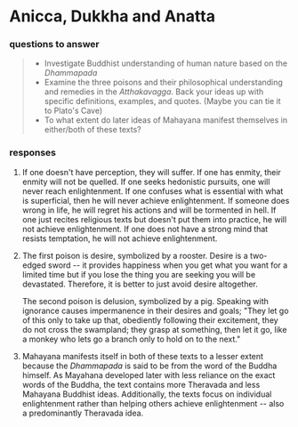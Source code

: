 # Anicca, Dukkha and Anatta

### questions to answer

> * Investigate Buddhist understanding of human nature based on the *Dhammapada*
> * Examine the three poisons and their philosophical understanding and remedies in the *Atthakavagga*. Back your ideas up with specific definitions, examples, and quotes. (Maybe you can tie it to Plato's Cave)
> * To what extent do later ideas of Mahayana manifest themselves in either/both of these texts?

### responses

1. If one doesn't have perception, they will suffer. If one has enmity, their enmity will not be quelled. If one seeks hedonistic pursuits, one will never reach enlightenment. If one confuses what is essential with what is superficial, then he will never achieve enlightenment. If someone does wrong in life, he will regret his actions and will be tormented in hell. If one just recites religious texts but doesn't put them into practice, he will not achieve enlightenment. If one does not have a strong mind that resists temptation, he will not achieve enlightenment. 

2. The first poison is desire, symbolized by a rooster. Desire is a two-edged sword -- it provides happiness when you get what you want for a limited time but if you lose the thing you are seeking you will be devastated. Therefore, it is better to just avoid desire altogether.

   The second poison is delusion, symbolized by a pig. Speaking with ignorance causes impermanence in their desires and goals; "They let go of this only to take up that, obediently following their excitement, they do not cross the swampland; they grasp at something, then let it go, like a monkey who lets go a branch only to hold on to the next."

3. Mahayana manifests itself in both of these texts to a lesser extent because the *Dhammapada* is said to be from the word of the Buddha himself. As Mayahana developed later with less reliance on the exact words of the Buddha, the text contains more Theravada and less Mahayana Buddhist ideas. Additionally, the texts focus on individual enlightenment rather than helping others achieve enlightenment -- also a predominantly Theravada idea. 